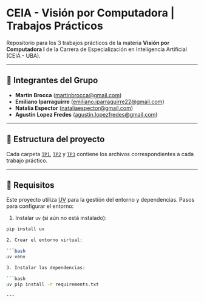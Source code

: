 # CEIA - Visión por Computadora | Trabajos Prácticos

Repositorio para los 3 trabajos prácticos de la materia **Visión por Computadora I** de la Carrera de Especialización en Inteligencia Artificial (CEIA - UBA).

---

## 👥 Integrantes del Grupo

- **Martin Brocca** (<martinbrocca@gmail.com>)
- **Emiliano Iparraguirre** (<emiliano.iparraguirre22@gmail.com>)
- **Natalia Espector** (<nataliaespector@gmail.com>)
- **Agustin Lopez Fredes** (<agustin.lopezfredes@gmail.com>)

---

## 📁 Estructura del proyecto

Cada carpeta [`TP1`](./TP1), [`TP2`](./TP2) y [`TP3`](./TP3) contiene los archivos correspondientes a cada trabajo práctico.

---

## 🚀 Requisitos

Este proyecto utiliza [UV](https://docs.astral.sh/uv/) para la gestión del entorno y dependencias. Pasos para configurar el entorno:

1. Instalar `uv` (si aún no está instalado):

```bash
pip install uv

2. Crear el entorno virtual:

```bash
uv venv

3. Instalar las dependencias:

```bash
uv pip install -r requirements.txt

---